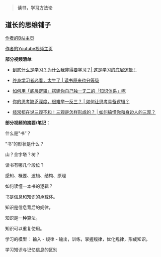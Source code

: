 > **读书，学习方法论**

## 道长的思维铺子
[作者的B站主页](https://space.bilibili.com/446630510)

[作者的Youtube视频主页](https://www.youtube.com/@%E7%A8%8B%E9%A9%BF-i5j/videos)

**部分视频清单**:

- [到底什么是学习？为什么我非得要学习？| 这是学习的底层逻辑！](https://www.bilibili.com/video/BV1GYsrefE9n/)

- [终身学习者必看，太牛了 | 读书原来也分等级](https://www.youtube.com/watch?v=JOIkVIPzeK0)

- [如何用「底层逻辑」搭建你自己独一无二的「知识体系」呢](https://www.youtube.com/watch?v=tGBt3RNyTHo)

- [你的思考缺乏深度，很难举一反三？ | 如何让思考具备逻辑？](https://www.youtube.com/watch?v=yEwdpLSRrP8)

- [经常都在说三观不和！三观是怎样形成的？ | 如何搞懂你和身边人的三观？](https://www.youtube.com/watch?v=95A1nhRrYs0)


**部分视频的摘要/笔记**：

什么是"书”？

"书”的形状是什么？

山？金字塔？树？

读书有哪几个段位？

感知、概要、逻辑、结构、原理

如何读懂一本书的逻辑？

书是信息和知识的承载体。

知识是信息背后的规律。

知识是一种算法。

知识可以重复使用。

学习的模型： 输入 - 规律 - 输出，训练，掌握规律，优化规律，形成知识。

学习知识与记忆信息的区别